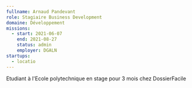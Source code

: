 ```yaml
---
fullname: Arnaud Pandevant
role: Stagiaire Business Development
domaine: Développement
missions:
  - start: 2021-06-07
    end: 2021-08-27
    status: admin
    employer: DGALN
startups:
  - locatio
---
```


Etudiant à l'Ecole polytechnique en stage pour 3 mois chez DossierFacile
